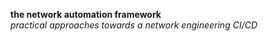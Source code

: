 **the network automation framework**  
_practical approaches towards a network engineering CI/CD_    







 
